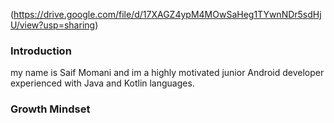 (https://drive.google.com/file/d/17XAGZ4ypM4MOwSaHeg1TYwnNDr5sdHjU/view?usp=sharing)
### **Introduction**
my name is Saif Momani and im a highly motivated junior Android developer experienced with Java and Kotlin languages.
### **Growth Mindset**
